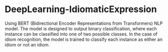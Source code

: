 # DeepLearning-IdiomaticExpression
Using BERT (Bidirectional Encoder Representations from Transformers) NLP model. The model is designed to output binary classification, where each instance can be classified into one of two possible classes. In the case of idiom recognition, the model is trained to classify each instance as either an idiom or not an idiom.
